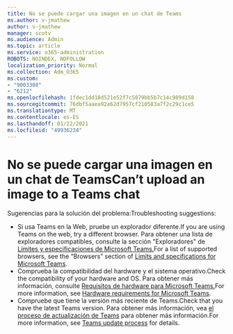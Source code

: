 ```yaml
---
title: No se puede cargar una imagen en un chat de Teams
ms.author: v-jmathew
author: v-jmathew
manager: scotv
ms.audience: Admin
ms.topic: article
ms.service: o365-administration
ROBOTS: NOINDEX, NOFOLLOW
localization_priority: Normal
ms.collection: Adm_O365
ms.custom:
- "9003308"
- "6212"
ms.openlocfilehash: 1fdec1dd18d521e52f7c5879bb5b7c14c989d158
ms.sourcegitcommit: 76dbf5aaea92a62d7957cf210583a7f2c29c1ce5
ms.translationtype: MT
ms.contentlocale: es-ES
ms.lasthandoff: 01/22/2021
ms.locfileid: "49936234"
---
```

# <a name="cant-upload-an-image-to-a-teams-chat"></a><span data-ttu-id="26617-102">No se puede cargar una imagen en un chat de Teams</span><span class="sxs-lookup"><span data-stu-id="26617-102">Can’t upload an image to a Teams chat</span></span>

<span data-ttu-id="26617-103">Sugerencias para la solución del problema:</span><span class="sxs-lookup"><span data-stu-id="26617-103">Troubleshooting suggestions:</span></span>

- <span data-ttu-id="26617-104">Si usa Teams en la Web, pruebe un explorador diferente.</span><span class="sxs-lookup"><span data-stu-id="26617-104">If you are using Teams on the web, try a different browser.</span></span> <span data-ttu-id="26617-105">Para obtener una lista de exploradores compatibles, consulte la sección "Exploradores" de [Límites y especificaciones de Microsoft Teams.](https://docs.microsoft.com/microsoftteams/limits-specifications-teams)</span><span class="sxs-lookup"><span data-stu-id="26617-105">For a list of supported browsers, see the “Browsers” section of [Limits and specifications for Microsoft Teams](https://docs.microsoft.com/microsoftteams/limits-specifications-teams).</span></span>
- <span data-ttu-id="26617-106">Comprueba la compatibilidad del hardware y el sistema operativo.</span><span class="sxs-lookup"><span data-stu-id="26617-106">Check the compatibility of your hardware and OS.</span></span> <span data-ttu-id="26617-107">Para obtener más información, consulte [Requisitos de hardware para Microsoft Teams.](https://docs.microsoft.com/microsoftteams/hardware-requirements-for-the-teams-app)</span><span class="sxs-lookup"><span data-stu-id="26617-107">For more information, see [Hardware requirements for Microsoft Teams](https://docs.microsoft.com/microsoftteams/hardware-requirements-for-the-teams-app).</span></span>
- <span data-ttu-id="26617-108">Compruebe que tiene la versión más reciente de Teams.</span><span class="sxs-lookup"><span data-stu-id="26617-108">Check that you have the latest Teams version.</span></span> <span data-ttu-id="26617-109">Para obtener más información, vea [el proceso de actualización de Teams](https://docs.microsoft.com/microsoftteams/teams-client-update) para obtener más información.</span><span class="sxs-lookup"><span data-stu-id="26617-109">For more information, see [Teams update process](https://docs.microsoft.com/microsoftteams/teams-client-update) for details.</span></span>
